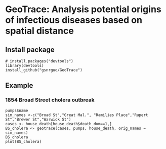 # GeoTrace: Analysis potential origins of infectious diseases based on spatial distance

## Install package
```{r}
# install.packages("devtools")
library(devtools)
install_github("gsnrguo/GeoTrace")
```
## Example

### 1854 Broad Street cholera outbreak
```{r}
pumps$name
sim_names <-c("Broad St","Great Mal.", "Ramilies Place","Rupert St","Brewer St","Warwick St")
cases <- house_death[house_death$death_dum==1,]
BS_cholera <- geotrace(cases, pumps, house_death, orig_names = sim_names)
BS_cholera
plot(BS_cholera)
```
